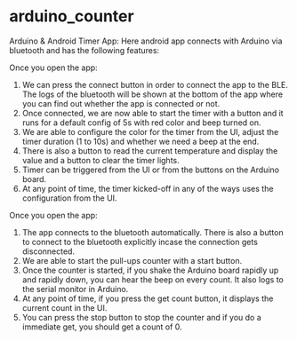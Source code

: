 # arduino_counter


Arduino & Android Timer App: 
Here android app connects with Arduino via bluetooth and has the following features:

Once you open the app:
1. We can press the connect button in order to connect the app to the BLE. The logs of the bluetooth will be shown at the bottom of the app where you can find out whether the app is connected or not.
2.  Once connected,  we are now able to start the timer with a button and it runs for a default config of 5s with red color and beep turned on.
3.  We are able to configure the color for the timer from the UI, adjust the timer duration (1 to 10s) and whether we need a beep at the end.
4. There is also a button to read the current temperature and display the value and a button to clear the timer lights.
5. Timer can be triggered from the UI or from the buttons on the Arduino board. 
6. At any point of time, the timer kicked-off in any of the ways uses the configuration from the UI.



Once you open the app:
1. The app connects to the bluetooth automatically.  There is also a button to connect to the bluetooth explicitly incase the connection gets disconnected.
2. We are able to start the pull-ups counter with a start button.  
3. Once the counter is started, if you shake the Arduino board rapidly up and rapidly down, you can hear the beep on every count. It also logs to the serial monitor in Arduino.
4. At any point of time, if you press the get count button, it displays the current count in the UI. 
5. You can press the stop button to stop the counter and if you do a immediate get, you should get a count of 0.
